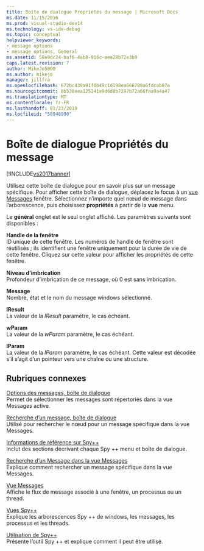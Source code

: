 ```yaml
---
title: Boîte de dialogue Propriétés du message | Microsoft Docs
ms.date: 11/15/2016
ms.prod: visual-studio-dev14
ms.technology: vs-ide-debug
ms.topic: conceptual
helpviewer_keywords:
- message options
- message options, General
ms.assetid: 58e9dc24-baf6-4ab8-916c-aea28b72e3b0
caps.latest.revision: 7
author: MikeJo5000
ms.author: mikejo
manager: jillfra
ms.openlocfilehash: 672bc439a91f0b49c1d198ea666789a6fdcab07e
ms.sourcegitcommit: 8b538eea125241e9d6d8b7297b72a66faa9a4a47
ms.translationtype: MT
ms.contentlocale: fr-FR
ms.lasthandoff: 01/23/2019
ms.locfileid: "58948990"
---
```

# <a name="message-properties-dialog-box"></a>Boîte de dialogue Propriétés du message
[!INCLUDE[vs2017banner](../includes/vs2017banner.md)]

Utilisez cette boîte de dialogue pour en savoir plus sur un message spécifique. Pour afficher cette boîte de dialogue, déplacez le focus à un [vue Messages](../debugger/messages-view.md) fenêtre. Sélectionnez n’importe quel nœud de message dans l’arborescence, puis choisissez **propriétés** à partir de la **vue** menu.  
  
 Le **général** onglet est le seul onglet affiché. Les paramètres suivants sont disponibles :  
  
 **Handle de la fenêtre**  
 ID unique de cette fenêtre. Les numéros de handle de fenêtre sont réutilisés ; ils identifient une fenêtre uniquement pour la durée de vie de cette fenêtre. Cliquez sur cette valeur pour afficher les propriétés de cette fenêtre.  
  
 **Niveau d’imbrication**  
 Profondeur d’imbrication de ce message, où 0 est sans imbrication.  
  
 **Message**  
 Nombre, état et le nom du message windows sélectionné.  
  
 **lResult**  
 La valeur de la *lResult* paramètre, le cas échéant.  
  
 **wParam**  
 La valeur de la *wParam* paramètre, le cas échéant.  
  
 **lParam**  
 La valeur de la *lParam* paramètre, le cas échéant. Cette valeur est décodée s’il s’agit d’un pointeur vers une chaîne ou une structure.  
  
## <a name="related-sections"></a>Rubriques connexes  
 [Options des messages, boîte de dialogue](../debugger/message-options-dialog-box.md)  
 Permet de sélectionner les messages sont répertoriés dans la vue Messages active.  
  
 [Recherche d’un message, boîte de dialogue](../debugger/message-search-dialog-box.md)  
 Utilisé pour rechercher le nœud pour un message spécifique dans la vue Messages.  
  
 [Informations de référence sur Spy++](../debugger/spy-increment-reference.md)  
 Inclut des sections décrivant chaque Spy ++ menu et boîte de dialogue.  
  
 [Recherche d’un Message dans la vue Messages](../debugger/how-to-search-for-a-message-in-messages-view.md)  
 Explique comment rechercher un message spécifique dans la vue Messages.  
  
 [Vue Messages](../debugger/messages-view.md)  
 Affiche le flux de message associé à une fenêtre, un processus ou un thread.  
  
 [Vues Spy++](../debugger/spy-increment-views.md)  
 Explique les arborescences Spy ++ de windows, les messages, les processus et les threads.  
  
 [Utilisation de Spy++](../debugger/using-spy-increment.md)  
 Présente l’outil Spy ++ et explique comment il peut être utilisé.
